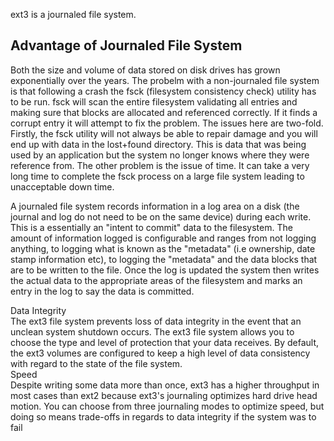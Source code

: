 ext3 is a journaled file system. 

## Advantage of Journaled File System ## 

Both the size and volume of data stored on disk drives has grown exponentially over the years. The probelm with a non-journaled file system is that following a crash the fsck (filesystem consistency check) utility has to be run. fsck will scan the entire filesystem validating all entries and making sure that blocks are allocated and referenced correctly. If it finds a corrupt entry it will attempt to fix the problem. The issues here are two-fold. Firstly, the fsck utility will not always be able to repair damage and you will end up with  data in the lost+found directory. This is data that was being used by an application but the system no longer knows where they were reference from. The other problem is the issue of time. It can take a very long time to complete the fsck process on a large file system leading to unacceptable down time.

A journaled file system records information in a log area on a disk (the journal and log do not need to be on the same device) during each write. This is a essentially an "intent to commit" data to the filesystem. The amount of information logged is configurable and ranges from not logging anything, to logging what is known as the "metadata" (i.e ownership, date stamp information etc), to logging the "metadata" and the data blocks that are to be written to the file. Once the log is updated the system then writes the actual data to the appropriate areas of the filesystem and marks an entry in the log to say the data is committed.

Data Integrity   
The ext3 file system prevents loss of data integrity in the event that an unclean system shutdown occurs. The ext3 file system allows you to choose the type and level of protection that your data receives. By default, the ext3 volumes are configured to keep a high level of data consistency with regard to the state of the file system.   
Speed   
Despite writing some data more than once, ext3 has a higher throughput in most cases than ext2 because ext3's journaling optimizes hard drive head motion. You can choose from three journaling modes to optimize speed, but doing so means trade-offs in regards to data integrity if the system was to fail
